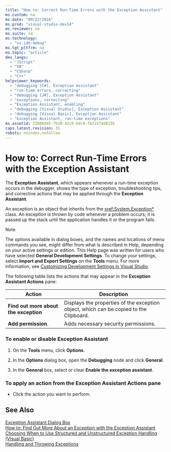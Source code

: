 ```yaml
---
title: "How to: Correct Run-Time Errors with the Exception Assistant"
ms.custom: na
ms.date: "09/22/2016"
ms.prod: "visual-studio-dev14"
ms.reviewer: na
ms.suite: na
ms.technology: 
  - "vs-ide-debug"
ms.tgt_pltfrm: na
ms.topic: "article"
dev_langs: 
  - "JScript"
  - "VB"
  - "CSharp"
  - "C++"
helpviewer_keywords: 
  - "debugging [C#], Exception Assistant"
  - "run-time errors, correcting"
  - "debugging [J#], Exception Assistant"
  - "exceptions, correcting"
  - "Exception Assistant, enabling"
  - "debugging [Visual Studio], Exception Assistant"
  - "debugging [Visual Basic], Exception Assistant"
  - "Exception Assistant, run-time exceptions"
ms.assetid: 23b08d45-7b20-42c9-bdc9-fb3157ad823b
caps.latest.revision: 31
robots: noindex,nofollow
---
```

# How to: Correct Run-Time Errors with the Exception Assistant
The **Exception Assistant**, which appears whenever a run-time exception occurs in the debugger, shows the type of exception, troubleshooting tips, and corrective actions that may be applied through the **Exception Assistant**.  
  
 An exception is an object that inherits from the <xref:System.Exception*> class. An exception is thrown by code whenever a problem occurs; it is passed up the stack until the application handles it or the program fails.  
  
> [!NOTE]
>  The options available in dialog boxes, and the names and locations of menu commands you see, might differ from what is described in Help, depending on your active settings or edition. This Help page was written for users who have selected **General Development Settings**. To change your settings, select **Import and Export Settings** on the **Tools** menu. For more information, see [Customizing Development Settings in Visual Studio](assetId:///22c4debb-4e31-47a8-8f19-16f328d7dcd3).  
  
 The following table lists the actions that may appear in the **Exception Assistant Actions** pane:  
  
|Action|Description|  
|------------|-----------------|  
|**Find out more about the exception**|Displays the properties of the exception object, which can be copied to the Clipboard.|  
|**Add permission**.|Adds necessary security permissions.|  
  
### To enable or disable Exception Assistant  
  
1.  On the **Tools** menu, click **Options**.  
  
2.  In the **Options** dialog box, open the **Debugging** node and click **General**.  
  
3.  In the **General** box, select or clear **Enable the exception assistant**.  
  
### To apply an action from the Exception Assistant Actions pane  
  
-   Click the action you want to perform.  
  
## See Also  
 [Exception Assistant Dialog Box](../vs140/exception-assistant-dialog-box.md)   
 [How to: Find Out More About an Exception with the Exception Assistant](../vs140/how-to--use-the-exception-assistant.md)   
 [Choosing When to Use Structured and Unstructured Exception Handling (Visual Basic)](assetId:///e897d7ca-07e8-45dd-8a6d-a5b2a2fc9b9a)   
 [Handling and Throwing Exceptions](assetId:///f99a1d29-a2a8-47af-9707-9909f9010735)